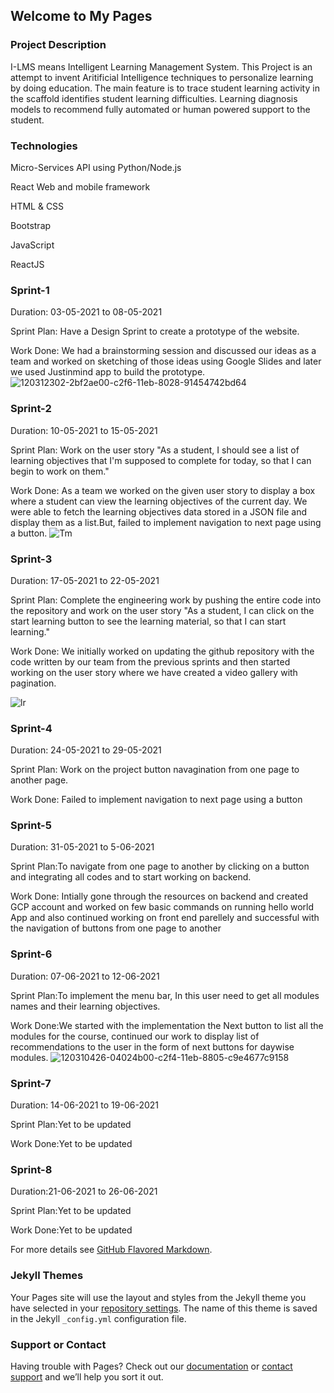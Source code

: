 ## Welcome to My Pages

### Project Description

I-LMS means Intelligent Learning Management System. This Project is an attempt to invent Aritificial Intelligence techniques to personalize learning by doing education. The main feature is to trace student learning activity in the scaffold identifies student learning difficulties. Learning diagnosis models to recommend fully automated or human powered support to the student.

### Technologies
Micro-Services API using Python/Node.js

React Web and mobile framework

HTML & CSS

Bootstrap

JavaScript 

ReactJS

### Sprint-1

Duration: 03-05-2021 to 08-05-2021

Sprint Plan: Have a Design Sprint to create a prototype of the website.

Work Done: We had a brainstorming session and discussed our ideas as a team and worked on sketching of those ideas using Google Slides and later we used Justinmind app to build the prototype.
![120312302-2bf2ae00-c2f6-11eb-8028-91454742bd64](https://user-images.githubusercontent.com/71970908/120361928-18f8d180-c328-11eb-9f21-e0f609efbdc3.png)



### Sprint-2

Duration: 10-05-2021 to 15-05-2021

Sprint Plan: Work on the user story "As a student, I should see a list of learning objectives that I'm supposed to complete for today, so that I can begin to work on them."

Work Done: As a team we worked on the given user story to display a box where a student can view the learning objectives of the current day. We were able to fetch the learning objectives data stored in a JSON file and display them as a list.But, failed to implement navigation to next page using a button.
![Tm](https://user-images.githubusercontent.com/71970908/120362698-fadfa100-c328-11eb-937f-8d029d7b4298.png)



### Sprint-3

Duration: 17-05-2021 to 22-05-2021

Sprint Plan: Complete the engineering work by pushing the entire code into the repository and work on the user story "As a student, I can click on the start learning button to see the learning material, so that I can start learning."

Work Done: We initially worked on updating the github repository with the code written by our team from the previous sprints and then started working on the user story where we have created a video gallery with pagination.

![lr](https://user-images.githubusercontent.com/71970908/120362766-0fbc3480-c329-11eb-827e-8deda19b468c.png)


### Sprint-4

Duration: 24-05-2021 to 29-05-2021

Sprint Plan: Work on the project button navagination from one page to another page.

Work Done: Failed to implement navigation to next page using a button

### Sprint-5

Duration: 31-05-2021 to 5-06-2021

Sprint Plan:To navigate from one page to another by clicking on a button and integrating all codes and to start working on backend.

Work Done: Intially gone through the resources on backend and created GCP account and worked on few basic commands on running hello world App and also continued working on front end parellely and successful with the navigation of buttons from one page to another

### Sprint-6

Duration: 07-06-2021 to 12-06-2021

Sprint Plan:To implement the menu bar, In this user need to get all modules names and their learning objectives.

Work Done:We started with the implementation the Next button to list all the modules for the course, continued our work to display list of recommendations to the user in the form of next buttons for daywise modules.
![120310426-04024b00-c2f4-11eb-8805-c9e4677c9158](https://user-images.githubusercontent.com/71970908/121833849-e3ba8f00-ccea-11eb-8186-d98c032d6d69.png)


### Sprint-7

Duration: 14-06-2021 to 19-06-2021

Sprint Plan:Yet to be updated

Work Done:Yet to be updated

### Sprint-8

Duration:21-06-2021 to 26-06-2021

Sprint Plan:Yet to be updated

Work Done:Yet to be updated



For more details see [GitHub Flavored Markdown](https://guides.github.com/features/mastering-markdown/).

### Jekyll Themes

Your Pages site will use the layout and styles from the Jekyll theme you have selected in your [repository settings](https://github.com/bandaru-karthik/karthik/settings/pages). The name of this theme is saved in the Jekyll `_config.yml` configuration file.

### Support or Contact

Having trouble with Pages? Check out our [documentation](https://docs.github.com/categories/github-pages-basics/) or [contact support](https://support.github.com/contact) and we’ll help you sort it out.
